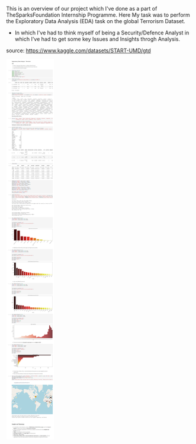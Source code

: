 
This is an overview of our project which I've done as a part of TheSparksFoundation Internship Programme.
Here My task was to perform the Exploratory Data Analysis (EDA) task on the global Terrorism Dataset.
- In which I've had to think myself of being a Security/Defence Analyst in which I've had to get some key Issues and Insights throgh Analysis.


source: https://www.kaggle.com/datasets/START-UMD/gtd



![This is an overview of the Project](https://github.com/Inferno-scorp/DataAnalytics-and-DataScience-Projects/blob/8f193361b6e4ab41f7f55a9809b686208c3fcd9f/GlobalTerrorismDataset/_D__python_Jupyter_Projects_GlobalTerrorismDataset_Global_Terrorism.html.png)

